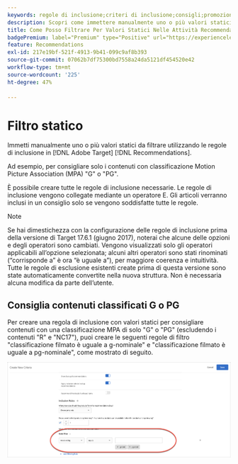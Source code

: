 ```yaml
---
keywords: regole di inclusione;criteri di inclusione;consigli;promozione;promozioni;filtro dinamico;statico;filtro statico
description: Scopri come immettere manualmente uno o più valori statici da filtrare utilizzando le regole di inclusione in Adobe [!DNL Target] Recommendations.
title: Come Posso Filtrare Per Valori Statici Nelle Attività Recommendations?
badgePremium: label="Premium" type="Positive" url="https://experienceleague.adobe.com/docs/target/using/introduction/intro.html?lang=en#premium newtab=true" tooltip="See what's included in Target Premium."
feature: Recommendations
exl-id: 217e19bf-521f-4913-9b41-099c9af8b393
source-git-commit: 07062b7df75300bd7558a24da5121df454520e42
workflow-type: tm+mt
source-wordcount: '225'
ht-degree: 47%

---
```


# Filtro statico

Immetti manualmente uno o più valori statici da filtrare utilizzando le regole di inclusione in [!DNL Adobe Target] [!DNL Recommendations].

Ad esempio, per consigliare solo i contenuti con classificazione Motion Picture Association (MPA) &quot;G&quot; o &quot;PG&quot;.

È possibile creare tutte le regole di inclusione necessarie. Le regole di inclusione vengono collegate mediante un operatore E. Gli articoli verranno inclusi in un consiglio solo se vengono soddisfatte tutte le regole.

>[!NOTE]
>
>Se hai dimestichezza con la configurazione delle regole di inclusione prima della versione di Target 17.6.1 (giugno 2017), noterai che alcune delle opzioni e degli operatori sono cambiati. Vengono visualizzati solo gli operatori applicabili all’opzione selezionata; alcuni altri operatori sono stati rinominati (“corrisponde a” è ora “è uguale a”), per maggiore coerenza e intuitività. Tutte le regole di esclusione esistenti create prima di questa versione sono state automaticamente convertite nella nuova struttura. Non è necessaria alcuna modifica da parte dell’utente.

## Consiglia contenuti classificati G o PG

Per creare una regola di inclusione con valori statici per consigliare contenuti con una classificazione MPA di solo &quot;G&quot; o &quot;PG&quot; (escludendo i contenuti &quot;R&quot; e &quot;NC17&quot;), puoi creare le seguenti regole di filtro &quot;classificazione filmato è uguale a g-nominale&quot; e &quot;classificazione filmato è uguale a pg-nominale&quot;, come mostrato di seguito.

![esempio di classificazione di un film](/help/main/c-recommendations/c-algorithms/assets/movies.png)

